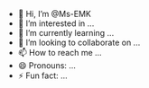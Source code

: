 - 👋 Hi, I’m @Ms-EMK
- 👀 I’m interested in ...
- 🌱 I’m currently learning ...
- 💞️ I’m looking to collaborate on ...
- 📫 How to reach me ...
- 😄 Pronouns: ...
- ⚡ Fun fact: ...

<!---
Ms-EMK/Ms-EMK is a ✨ special ✨ repository because its `README.md` (this file) appears on your GitHub profile.
You can click the Preview link to take a look at your changes.
--->
